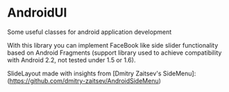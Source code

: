 AndroidUI
=========

Some useful classes for android application development

With this library you can implement FaceBook like side slider functionality based on Android Fragments (support library used to achieve compatibility with Android 2.2, not tested under 1.5 or 1.6).

SlideLayout made with insights from [Dmitry Zaitsev's SideMenu]:(https://github.com/dmitry-zaitsev/AndroidSideMenu)